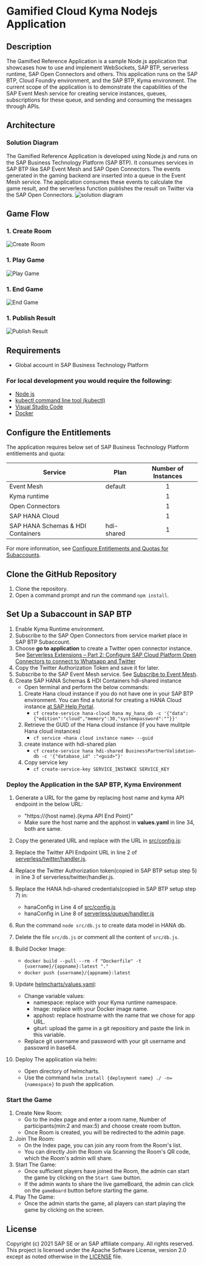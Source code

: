 # Gamified Cloud Kyma Nodejs Application

## Description

The Gamified Reference Application is a sample Node.js application that showcases how to use and implement WebSockets, SAP BTP, serverless runtime, SAP Open Connectors and others. This application runs on the SAP BTP, Cloud Foundry environment, and the SAP BTP, Kyma environment. The current scope of the application is to demonstrate the capabilities of the SAP Event Mesh service for creating service instances, queues, subscriptions for these queue, and sending and consuming the messages through APIs.


## Architecture

### Solution Diagram
The Gamified Reference Application is developed using Node.js and runs on the SAP Business Technology Platform (SAP BTP). It consumes services in SAP BTP like SAP Event Mesh and SAP Open Connectors. The events generated in the gaming backend are inserted into a queue in the Event Mesh service. The application consumes these events to calculate the game result, and the serverless function publishes the result on Twitter via the SAP Open Connectors.
![solution diagram](public/img/solution_diagram.jpg)

## Game Flow

### 1. Create Room
![Create Room](public/img/1.jpg)

### 1. Play Game
![Play Game](public/img/2.jpg)

### 1. End Game
![End Game](public/img/3.jpg)

### 1. Publish Result
![Publish Result](public/img/4.jpg)



## Requirements
* Global account in SAP Business Technology Platform

### For local development you would require the following:
* [Node js](https://nodejs.org/en/download/)
* [kubectl command line tool (kubectl)]( https://kubernetes.io/docs/tasks/tools/install-kubectl-windows/)
* [Visual Studio Code](https://cap.cloud.sap/docs/get-started/in-vscode)
* [Docker](https://www.docker.com/products/docker-desktop)

## Configure the Entitlements

The application requires below set of SAP Business Technology Platform entitlements and quota:

| Service                           | Plan       | Number of Instances |
|-----------------------------------|------------|:-------------------:|
| Event Mesh                        | default    |          1          |
| Kyma runtime                      |            |          1          |
| Open Connectors                   |            |          1          |
| SAP HANA Cloud                    |            |          1          |
| SAP HANA Schemas & HDI Containers | hdi-shared |          1          |

For more information, see [Configure Entitlements and Quotas for Subaccounts](https://help.sap.com/products/BTP/65de2977205c403bbc107264b8eccf4b/5ba357b4fa1e4de4b9fcc4ae771609da.html).


## Clone the GitHub Repository

1. Clone the repository.
2. Open a command prompt and run the command `npm install`.

## Set Up a Subaccount in SAP BTP
1. Enable Kyma Runtime environment.
2. Subscribe to the SAP Open Connectors from service market place in SAP BTP Subaccount.
3. Choose **go to application** to create a Twitter open connector instance. See [Serverless Extensions – Part 2: Configure SAP Cloud Platform Open Connectors to connect to Whatsapp and Twitter](https://blogs.sap.com/2020/04/17/serverless-extensions-part-2-configure-sap-cloud-platform-open-connectors-to-connect-to-whatsapp-and-twitter./)
4. Copy the Twitter Authorization Token and save it for later.     
5. Subscribe to the SAP Event Mesh service. See [Subscribe to Event Mesh](https://help.sap.com/viewer/bf82e6b26456494cbdd197057c09979f/Cloud/en-US/d6389ec67f2e451b8d4cadc19c4bc369.html).
6. Create SAP HANA Schemas & HDI Containers hdi-shared instance
    * Open terminal and perform the below commands:
    1. Create Hana cloud instance if you do not have one in your SAP BTP environment. You can find a tutorial for creating a HANA Cloud instance [at SAP Help Portal](https://help.sap.com/viewer/db19c7071e5f4101837e23f06e576495/2020_03_QRC/en-US/921f3e46247947779d69b8c85c9b9985.html).
        - `cf create-service hana-cloud hana my_hana_db -c '{"data":{"edition":"cloud","memory":30,"systempassword":""}}'`
    2. Retrieve the GUID of the Hana cloud instance (if you have mulitple Hana cloud instances)
        - `cf service <hana cloud instance name> --guid`
    3. create instance with hdi-shared plan
        - `cf create-service hana hdi-shared BusinessPartnerValidation-db -c '{"database_id" :"<guid>"}'`
    4. Copy service key
        - `cf create-service-key SERVICE_INSTANCE SERVICE_KEY`  


### Deploy the Application in the SAP BTP, Kyma Environment

1. Generate a URL for the game by replacing host name and kyma API endpoint in the below URL:
    - "https://{host name}.{kyma API End Point}"
    - Make sure the host name and the apphost in **values.yaml** in line 34, both are same.

2. Copy the generated URL and replace with the URL in [src/config.js](https://github.tools.sap/refapps/GamifiedRefapps/tree/master/src/config.js):
3. Replace the Twitter API Endpoint URL in line 2 of [serverless/twitter/handler.js](https://github.tools.sap/refapps/GamifiedRefapps/tree/master/serverless/twitter/handler.js).    
4. Replace the Twitter Authorization token(copied in SAP BTP setup step 5) in line 3 of serverless/twitter/handler.js.
5. Replace the HANA hdi-shared credentials(copied in SAP BTP setup step 7) in:
    - hanaConfig in Line 4 of [src/config.js](https://github.tools.sap/refapps/GamifiedRefapps/tree/master/src/config.js)
    - hanaConfig in Line 8 of [serverless/queue/handler.js](https://github.tools.sap/refapps/GamifiedRefapps/tree/master/serverless/queue/handler.js)
6. Run the command `node src/db.js` to create data model in HANA db.
7. Delete the file `src/db.js` or comment all the content of `src/db.js`.   
8. Build Docker Image:
    - `docker build --pull --rm -f "Dockerfile" -t {username}/{appname}:latest "."`   
    - `docker push {username}/{appname}:latest` 
9. Update [helmcharts/values.yaml](https://github.tools.sap/refapps/GamifiedRefapps/tree/master/helmcharts/values.yaml):
    - Change variable values:
        - namespace: replace with your Kyma runtime namespace.
        - Image: replace with your Docker image name.
        - apphost: replace hostname with the name that we chose for app URL.
        - giturl: upload the game in a git repositiory and paste the link in this variable. 
    - Replace git username and password with your git username and passowrd in base64.    
10. Deploy The application via helm:
    - Open directory of helmcharts.
    - Use the command `helm install {deployment name} ./ -n={namespace}` to push the application.

### Start the Game

1. Create New Room:
    - Go to the index page and enter a room name, Number of participants(min:2 and max:5) and choose create room button.
    - Once Room is created, you will be redirected to the admin page.
2. Join The Room:
    - On the Index page, you can join any room from the Room's list.
    - You can directly Join the Room via Scanning the Room's QR code, which the Room's admin will share.
3. Start The Game:
    - Once sufficient players have joined the Room, the admin can start the game by clicking on the `Start Game` button.
    - If the admin wants to share the live gameBoard, the admin can click on the `gameBoard` button before starting the game.
4. Play The Game:
    - Once the admin starts the game, all players can start playing the game by clicking on the screen. 

## License
Copyright (c) 2021 SAP SE or an SAP affiliate company. All rights reserved. This project is licensed under the Apache Software License, version 2.0 except as noted otherwise in the [LICENSE](LICENSES/Apache-2.0.txt) file.
